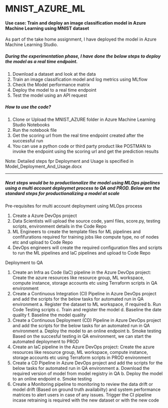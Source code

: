 # MNIST_AZURE_ML

#### Use case: Train and deploy an image classification model in Azure Machine Learning using MNIST dataset

As part of the take home assignment, I have deployed the model in Azure Machine Learning Studio. 

##### During the experimentation phase, I have done the below steps to deploy the model as a real time endpoint. 
1. Download a dataset and look at the data
2. Train an image classification model and log metrics using MLflow
3. Check the Model performance matrix
4. Deploy the model to a real time endpoint
5. Test the model using an API request

##### How to use the code?
1. Clone or Upload the MNIST_AZURE folder in Azure Machine Learning Studio Notebooks
2. Run the notebook file
3. Get the scoring url from the real time endpoint created after the successful run
5. You can use a python code or third party product like POSTMAN to invoke the endpoint using the scoring url and get the prediction results

Note: Detailed steps fpr Deployment and Usage is specified in Model_Deployment_And_Usage.docx

-------------------------------------------------------------------------------------------------------------------------------------------------------


#####  Next steps would be to productionalize the model using MLOps pipelines using a multi account deploymet process to QA and PROD. Below are the standard steps for productionalizing a model at scale

Pre-requisites for multi account deployment using MLOps process
1. Create a Azure DevOps project 
2. Data Scientists will upload the source code, yaml files, score.py, testing scripts, environment details in the Code Repo
3. ML Engineers to create the template files for ML pipelines and confifurations required for training jobs like compute type, no of nodes etc and upload to Code Repo
4. DevOps engineers will create the required configuration files and scripts to run the ML pipelines and IaC pipelines and upload to Code Repo

Deployment to QA
1. Create an Infra as Code (IaC) pipeline in the Azure DevOps project: Create the azure resources like resource group, ML workspace, compute instance, storage accounts etc using Terraform scripts in QA environment
2. Create a Continuous Integration (CI) Pipeline in Azure DevOps project and add the scripts for the below tasks for automated run in QA environment
    a. Register the dataset to ML workspace, if required
    b. Run Code Testing scripts
    c. Train and register the model
    d. Baseline the date quality
    f. Baseline the model quality
3. Create a Continuous Deployment (CD) Pipeline in Azure DevOps project and add the scripts for the below tasks for an automated run in QA environment
    a. Deploy the model to an online endpoint
    b. Smoke testing 
Based on the succesful testing in QA environment, we can start the automated deployment to PROD
4. Create an IaC pipeline in the Azure DevOps project: Create the azure resources like resource group, ML workspace, compute instance, storage accounts etc using Terraform scripts in PROD environment
5. Create a CD Pipeline in Azure DevOps project and add the scripts for the below tasks for automated run in QA environment
    a. Download the required version of model from model registry in QA
    b. Deploy the model to an online endpoint
    e. Smoke testing
 6. Create a Monitoring pipeline to monitoring to review the data drift or model drift (Based on ground truth availabilty) and system performance matrices to alert users in case of any issues. Trigger the CI pipeline incase retraining is required with the new dataset or with the new code
